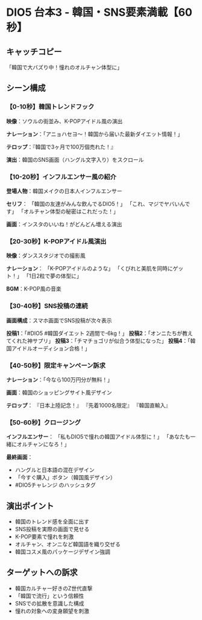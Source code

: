 # DIO5 台本3 - 韓国・SNS要素満載【60秒】

## キャッチコピー
「韓国で大バズり中！憧れのオルチャン体型に」

## シーン構成

### 【0-10秒】韓国トレンドフック
**映像**：ソウルの街並み、K-POPアイドル風の演出

**ナレーション**：「アニョハセヨ〜！韓国から届いた最新ダイエット情報！」

**テロップ**：『韓国で3ヶ月で100万個売れた！』

**演出**：韓国のSNS画面（ハングル文字入り）をスクロール

### 【10-20秒】インフルエンサー風の紹介
**登場人物**：韓国メイクの日本人インフルエンサー

**セリフ**：
「韓国の友達がみんな飲んでるDIO5！」
「これ、マジでヤバいんです」
「オルチャン体型の秘密はこれだった！」

**画面**：インスタのいいね！がどんどん増える演出

### 【20-30秒】K-POPアイドル風演出
**映像**：ダンススタジオでの撮影風

**ナレーション**：
「K-POPアイドルのような」
「くびれと美肌を同時にゲット！」
「1日2粒で夢の体型に」

**BGM**：K-POP風の音楽

### 【30-40秒】SNS投稿の連続
**画面構成**：スマホ画面でSNS投稿が次々表示

**投稿1**：「#DIO5 #韓国ダイエット 2週間で-6kg！」
**投稿2**：「オンニたちが教えてくれた神サプリ」
**投稿3**：「チマチョゴリが似合う体型になった」
**投稿4**：「韓国アイドルオーディション合格！」

### 【40-50秒】限定キャンペーン訴求
**ナレーション**：「今なら100万円分が無料！」

**画面**：韓国のショッピングサイト風デザイン

**テロップ**：
『日本上陸記念！』
『先着1000名限定』
『韓国直輸入』

### 【50-60秒】クロージング
**インフルエンサー**：
「私もDIO5で憧れの韓国アイドル体型に！」
「あなたも一緒にオルチャンになろ！」

**最終画面**：
- ハングルと日本語の混在デザイン
- 「今すぐ購入」ボタン（韓国風デザイン）
- #DIO5チャレンジ のハッシュタグ

## 演出ポイント
- 韓国のトレンド感を全面に出す
- SNS投稿を実際の画面で見せる
- K-POP要素で憧れを刺激
- オルチャン、オンニなど韓国語を織り交ぜる
- 韓国コスメ風のパッケージデザイン強調

## ターゲットへの訴求
- 韓国カルチャー好きのZ世代直撃
- 「韓国で流行」という信頼性
- SNSでの拡散を意識した構成
- 憧れの対象への変身願望を刺激